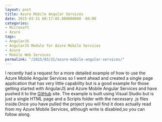 ```yaml
---
layout: post
title: Azure Mobile Angular Services
date: 2015-03-31 00:17:05.000000000 -04:00
categories:
- Microsoft
- Azure
tags:
- AngularJS
- AngularJS Module for Azure Mobile Services
- Azure
- Mobile Web Services
permalink: "/2015/03/31/azure-mobile-angular-services/"
---
```

I recently had a request for a more detailed example of how to use the Azure Mobile Angular Services so I went ahead and created a single page application that has very little capability but is a good example for those getting started with AngularJS and Azure Mobile Angular Services and have pushed it to the [GitHub](https://github.com/dmcwee/azuremobileangularservices) site. The example is built using Visual Studio but is just a single HTML page and a Scripts folder with the necessary .js files inside.Once you have pulled the project you will find it does actually read from my Azure Mobile Services, although write is disabled,so you can follow along.

